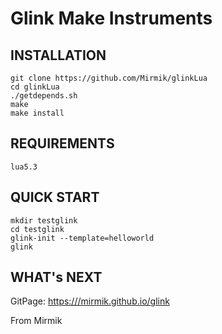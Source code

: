 Glink Make Instruments
======================

INSTALLATION
------------

	git clone https://github.com/Mirmik/glinkLua
	cd glinkLua
	./getdepends.sh
	make
	make install


REQUIREMENTS
------------

	lua5.3

QUICK START
-----------

	mkdir testglink
	cd testglink
	glink-init --template=helloworld
	glink

WHAT's NEXT
-----------
GitPage: [https:///mirmik.github.io/glink](https:///mirmik.github.io/glink)

From Mirmik